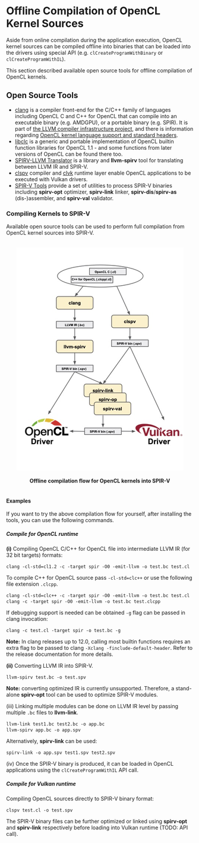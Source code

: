 # Offline Compilation of OpenCL Kernel Sources

Aside from online compilation during the application execution, OpenCL kernel sources can be compiled offline into binaries that can be loaded into the drivers using special API (e.g. `clCreateProgramWithBinary` or `clCreateProgramWithIL`).

This section described available open source tools for offline compilation of OpenCL kernels.

## Open Source Tools

* [clang](https://clang.llvm.org/) is a compiler front-end for the C/C++ family of languages including OpenCL C and C++ for OpenCL that can compile into an executable binary (e.g. AMDGPU), or a portable binary (e.g. SPIR). It is part of [the LLVM compiler infrastructure project](https://llvm.org/), and there is information regarding [OpenCL kernel language support and standard headers](https://clang.llvm.org/docs/UsersManual.html#opencl-features).
* [libclc](https://libclc.llvm.org/) is a generic and portable implementation of OpenCL builtin function libraries for OpenCL 1.1 - and some functions from later versions of OpenCL can be found there too.
* [SPIRV-LLVM Translator](https://github.com/KhronosGroup/SPIRV-LLVM-Translator) is a library and __llvm-spirv__ tool for translating between LLVM IR and SPIR-V. 
* [clspv](https://github.com/google/clspv) compiler and [clvk](https://github.com/kpet/clvk) runtime layer enable OpenCL applications to be executed with Vulkan drivers.
* [SPIR-V Tools](https://github.com/KhronosGroup/SPIRV-Tools) provide a set of utilities to process SPIR-V binaries including __spirv-opt__ optimizer, __spirv-link__ linker, __spirv-dis__/__spirv-as__ (dis-)assembler, and __spirv-val__ validator.

### Compiling Kernels to SPIR-V

Available open source tools can be used to perform full compilation from OpenCL kernel sources into SPIR-V.

<p align="center">
<br>
<img src="../images/opencl_to_spirv_tooling.jpg">
<br> <br>
  <b>Offline compilation flow for OpenCL kernels into SPIR-V</b>
<br> <br>
</p>

#### Examples

If you want to try the above compilation flow for yourself, after installing the tools, you can use the following commands.

##### Compile for OpenCL runtime

__(i)__ Compiling OpenCL C/C++ for OpenCL file into intermediate LLVM IR (for 32 bit targets) formats:

```
clang -cl-std=cl1.2 -c -target spir -O0 -emit-llvm -o test.bc test.cl
```

To compile C++ for OpenCL source pass `-cl-std=clc++` or use the following file extension `.clcpp`.

```
clang -cl-std=clc++ -c -target spir -O0 -emit-llvm -o test.bc test.cl
clang -c -target spir -O0 -emit-llvm -o test.bc test.clcpp
```
If debugging support is needed  can be obtained `-g` flag can be passed in clang invocation:

```
clang -c test.cl -target spir -o test.bc -g
```

__Note:__ In clang releases up to 12.0, calling most builtin functions requires an extra flag to be passed to clang `-Xclang -finclude-default-header`. Refer to the release documentation for more details.

__(ii)__ Converting LLVM IR into SPIR-V. 

```
llvm-spirv test.bc -o test.spv
```

__Note:__ converting optimized IR is currently unsupported. Therefore, a stand-alone __spirv-opt__ tool can be used to optimize SPIR-V modules.

(iii) Linking multiple modules can be done on LLVM IR level by passing multiple `.bc` files to __llvm-link__.

```
llvm-link test1.bc test2.bc -o app.bc
llvm-spirv app.bc -o app.spv
```
Alternatively, __spirv-link__ can be used:

```
spirv-link -o app.spv test1.spv test2.spv
```

(iv) Once the SPIR-V binary is produced, it can be loaded in OpenCL applications using the `clCreateProgramWithIL` API call.

##### Compile for Vulkan runtime

Compiling OpenCL sources directly to SPIR-V binary format:

```
clspv test.cl -o test.spv
```

The SPIR-V binary files can be further optimized or linked using __spirv-opt__ and __spirv-link__ respectively before loading into Vulkan runtime (TODO: API call).


